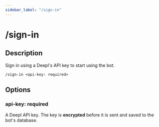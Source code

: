 ```yaml
---
sidebar_label: "/sign-in"
---
```


# /sign-in

## Description

Sign in using a Deepl's API key to start using the bot.

```command
/sign-in <api-key: required>
```

## Options

### api-key: required

A Deepl API key. The key is **encrypted** before it is sent and saved to the bot's database.
